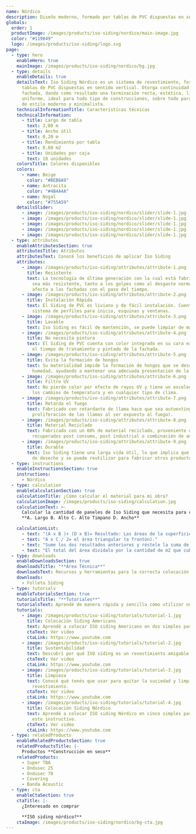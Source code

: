 ```yaml
---
name: Nórdico
description: Diseño moderno, formado por tablas de PVC dispuestas en sentido vertical.
globals:
  order: 1
  productImage: /images/products/iso-siding/nordico/main-image.jpg
  color: "#119849"
  logo: /images/products/iso-siding/logo.svg
page:
  - type: hero
    enableHero: true
    mainImage: /images/products/iso-siding/nordico/bg.jpg
  - type: details
    enableDetails: true
    detailsText: Iso Siding Nórdico es un sistema de revestimiento, formado por
      tablas de PVC dispuestas en sentido vertical. Otorga continuidad a la
      fachada, dando como resultado una terminación recta, estética, limpia y
      uniforme, ideal para todo tipo de construcciones, sobre todo para fachadas
      de estilo moderno y minimalista.
    technicalInformationTitle: Características técnicas
    technicalInformation:
      - title: Largo de tabla
        text: 3,00 m
      - title: Ancho útil
        text: 0,20 m
      - title: Rendimiento por tabla
        text: 0,60 m2
      - title: Unidades por caja
        text: 18 unidades
    colorsTitle: Colores disponibles
    colors:
      - name: Beige
        color: "#BEB6A9"
      - name: Antracita
        color: "#4B4A4A"
      - name: Nogal
        color: "#755A59"
    detailsSlider:
      - image: /images/products/iso-siding/nordico/slider/slide-1.jpg
      - image: /images/products/iso-siding/nordico/slider/slide-1.jpg
      - image: /images/products/iso-siding/nordico/slider/slide-1.jpg
      - image: /images/products/iso-siding/nordico/slider/slide-1.jpg
      - image: /images/products/iso-siding/nordico/slider/slide-1.jpg
  - type: attributes
    enableAttributesSection: true
    attributesTitle: Atributos
    attributesText: Conocé los beneficios de aplicar Iso Siding
    attributes:
      - image: /images/products/iso-siding/attributes/attribute-1.png
        title: Resistente
        text: La tecnología de última generación con la cual está fabricado, permite que
          sea más resistente, tanto a los golpes como al desgaste normal que
          afecta a las fachadas con el paso del tiempo.
      - image: /images/products/iso-siding/attributes/attribute-2.png
        title: Instalación Rápida
        text: El Siding de PVC es liviano y de fácil instalación. Cuenta con un completo
          sistema de perfiles para inicio, esquinas y ventanas.
      - image: /images/products/iso-siding/attributes/attribute-3.png
        title: Lavable
        text: Iso Siding es fácil de mantención, se puede limpiar de manera sencilla.
      - image: /images/products/iso-siding/attributes/attribute-4.png
        title: No necesita pintura
        text: El Siding de PVC cuenta con color integrado en su cara exterior, ahorrando
          el tiempo de tratamiento y pintado de la fachada.
      - image: /images/products/iso-siding/attributes/attribute-5.png
        title: Evita la formación de hongos
        text: Su materialidad impide la formación de hongos que se desarrollan con la
          humedad, ayudando a mantener una adecuada presentación de la fachada.
      - image: /images/products/iso-siding/attributes/attribute-6.png
        title: Filtro UV
        text: No pierde color por efecto de rayos UV y tiene un excelente desempeño ante
          los cambios de temperatura y en cualquier tipo de clima.
      - image: /images/products/iso-siding/attributes/attribute-7.png
        title: Retarda el fuego
        text: Fabricado con retardante de llama hace que sea autoextinguible (retarda la
          proliferación de las llamas al ser expuesto al fuego).
      - image: /images/products/iso-siding/attributes/attribute-8.png
        title: Material Reciclado
        text: Fabricado con un 60% de material reciclado, proveniente de materiales
          recuperados post consumo, post industrial o combinación de ambos.
      - image: /images/products/iso-siding/attributes/attribute-9.png
        title: Durable
        text: Iso Siding tiene una larga vida útil, lo que implica que no es un material
          de desecho y se puede reutilizar para fabricar otros productos.
  - type: instructions
    enableInstructionsSection: true
    instructions:
      - Nórdico
  - type: calculation
    enableCalculationSection: true
    calculationTitle: ¿Cómo calcular el material para mi obra?
    calculationImage: /images/products/iso-siding/calculation.jpg
    calculationText: >-
      Calcular la cantidad de paneles de Iso Siding que necesita para cubrir la fachada de su obra es muy simple. Sólo necesita realizar un dibujo simple, tomar las medidas de cada pared y seguir la indicaciones a continuación:
      **A. Largo B. Alto C. Alto Timpano D. Ancho**

    calculationList:
      - text: "(A x B )+ (D x B)= Resultado: Las áreas de la superficie a cubrir."
      - text: "A x C / 2= el área triangular (a frontón)."
      - text: "Sume los dos resultados anteriores y réstele la suma de las áreas de ventanas y puertas, y de cualquier otra cosa que no vaya a cubrir."
      - text: "El total del área divídalo por la cantidad de m2 que cubre una tabla de siding: Área /0,76= N° total de tablas."
  - type: downloads
    enableDownloadsSection: true
    downloadsTitle: "**Área Técnica**"
    downloadsText: Recursos y herramientas para la correcta colocación de nuestros productos.
    downloads:
      - Folleto Siding
  - type: tutorials
    enableTutorialsSection: true
    tutorialsTitle: "**Tutoriales**"
    tutorialsText: Aprendé de manera rápida y sencilla cómo utilizar nuestros productos.
    tutorials:
      - image: /images/products/iso-siding/tutorials/tutorial-1.jpg
        title: Colocación Siding Americano
        text: Aprendé a colocar ISO siding Americano en dos simples pasos en este video.
        ctaText: Ver video
        ctaLink: https://www.youtube.com
      - image: /images/products/iso-siding/tutorials/tutorial-2.jpg
        title: Sustentabilidad
        text: Descubrí por qué ISO siding es un revestimiento amigable y ecológico.
        ctaText: Ver video
        ctaLink: https://www.youtube.com
      - image: /images/products/iso-siding/tutorials/tutorial-3.jpg
        title: Limpieza
        text: Conocé qué tenés que usar para quitar la suciedad y limpiar tu
          revestimiento.
        ctaText: Ver video
        ctaLink: https://www.youtube.com
      - image: /images/products/iso-siding/tutorials/tutorial-4.jpg
        title: Colocación Siding Nórdico
        text: Aprendé a colocar ISO siding Nórdico en cinco simples pasos a través de
          este instructivo.
        ctaText: Ver video
        ctaLink: https://www.youtube.com
  - type: relatedProducts
    enableRelatedProductsSection: true
    relatedProductsTitle: |-
      Productos **Construcción en seco**
    relatedProducts:
      - Super TBA
      - Ondusec 25
      - Ondusec 70
      - Covering
      - Banda Acoustic
  - type: cta
    enableCtaSection: true
    ctaTitle: |-
      ¿Interesado en comprar

      **ISO siding nórdico?**
    ctaImage: /images/products/iso-siding/nordico/bg-cta.jpg
---
```


